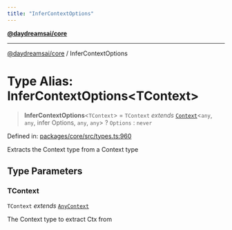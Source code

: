 ```yaml
---
title: "InferContextOptions"
---
```


[**@daydreamsai/core**](./api-reference.md)

***

[@daydreamsai/core](./api-reference.md) / InferContextOptions

# Type Alias: InferContextOptions\<TContext\>

> **InferContextOptions**\<`TContext`\> = `TContext` *extends* [`Context`](./Context.md)\<`any`, `any`, infer Options, `any`, `any`\> ? `Options` : `never`

Defined in: [packages/core/src/types.ts:960](https://github.com/dojoengine/daydreams/blob/612e9304717c546d301f9cac8c204de734cac957/packages/core/src/types.ts#L960)

Extracts the Context type from a Context type

## Type Parameters

### TContext

`TContext` *extends* [`AnyContext`](./AnyContext.md)

The Context type to extract Ctx from
